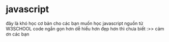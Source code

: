 # javascript
đây là khó học cơ bản cho các bạn muốn học javascript
nguồn từ W3SCHOOL
code ngắn gọn hơn dễ hiểu hơn đẹp hơn thì chưa biết :>>
cảm ơn các bạn
